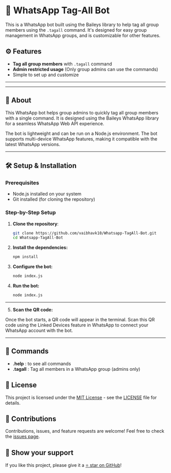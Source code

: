 # 🤖 WhatsApp Tag-All Bot

This is a WhatsApp bot built using the Baileys library to help tag all group members using the `.tagall` command. It's designed for easy group management in WhatsApp groups, and is customizable for other features.

## ⚙️ Features

- **Tag all group members** with `.tagall` command
- **Admin restricted usage** (Only group admins can use the commands)
- Simple to set up and customize

---
---

## 📖 About

This WhatsApp bot helps group admins to quickly tag all group members with a single command. It is designed using the Baileys WhatsApp library for a seamless WhatsApp Web API experience.

The bot is lightweight and can be run on a Node.js environment. The bot supports multi-device WhatsApp features, making it compatible with the latest WhatsApp versions.

---

## 🛠️ Setup & Installation

### Prerequisites
- Node.js installed on your system
- Git installed (for cloning the repository)

### Step-by-Step Setup

1. **Clone the repository**:
   ```bash
   git clone https://github.com/vaibhavk10/Whatsapp-TagAll-Bot.git
   cd Whatsapp-TagAll-Bot

2. **Install the dependencies:**
   ```bash
   npm install
3. **Configure the bot:**
   ```bash
   node index.js
4. **Run the bot:**
   ```bash
   node index.js
---
5. **Scan the QR code:**

Once the bot starts, a QR code will appear in the terminal. Scan this QR code using the Linked Devices feature in WhatsApp to connect your WhatsApp account with the bot.

---

<h2>📝 Commands</h2>
<ul>
  <li><strong>.help</strong> : to see all commands</li>
  <li><strong>.tagall</strong> : Tag all members in a WhatsApp group (admins only)</li>
</ul>

<h2>📄 License</h2>
<p>
  This project is licensed under the 
  <a href="https://opensource.org/licenses/MIT" target="_blank">MIT License</a> 
  - see the <a href="https://github.com/vaibhavk10/Whatsapp-TagAll-Bot/blob/main/LICENSE" target="_blank">LICENSE</a> file for details.
</p>

<h2>🙌 Contributions</h2>
<p>
  Contributions, issues, and feature requests are welcome!
  Feel free to check the 
  <a href="https://github.com/vaibhavk10/Whatsapp-TagAll-Bot/issues" target="_blank">issues page</a>.
</p>

<h2>🌟 Show your support</h2>
<p>
  If you like this project, please give it a 
  <a href="https://github.com/vaibhavk10/Whatsapp-TagAll-Bot" target="_blank">⭐️ star on GitHub</a>!
</p>

   
